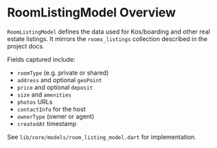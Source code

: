 # RoomListingModel Overview

`RoomListingModel` defines the data used for Kos/boarding and other real estate listings.
It mirrors the `rooms_listings` collection described in the project docs.

Fields captured include:
- `roomType` (e.g. private or shared)
- `address` and optional `geoPoint`
- `price` and optional `deposit`
- `size` and `amenities`
- `photos` URLs
- `contactInfo` for the host
- `ownerType` (owner or agent)
- `createdAt` timestamp

See `lib/core/models/room_listing_model.dart` for implementation.
